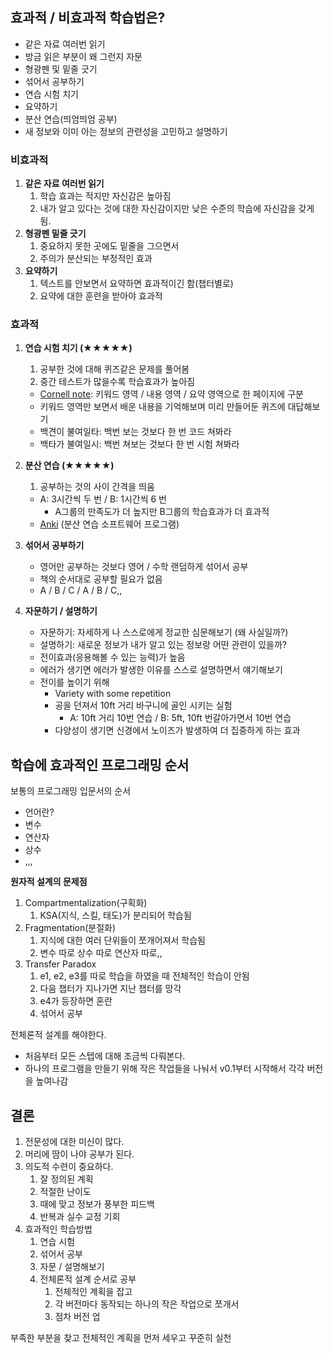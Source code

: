 ## 효과적 / 비효과적 학습법은?

-   같은 자료 여러번 읽기
-   방금 읽은 부분이 왜 그런지 자문
-   형광펜 및 밑줄 긋기
-   섞어서 공부하기
-   연습 시험 치기
-   요약하기
-   분산 연습(띄엄띄엄 공부)
-   새 정보와 이미 아는 정보의 관련성을 고민하고 설명하기

### 비효과적

1. **같은 자료 여러번 읽기**
    1. 학습 효과는 적지만 자신감은 높아짐
    2. 내가 알고 있다는 것에 대한 자신감이지만 낮은 수준의 학습에 자신감을 갖게 됨.
2. **형광펜 밑줄 긋기**
    1. 중요하지 못한 곳에도 밑줄을 그으면서
    2. 주의가 분산되는 부정적인 효과
3. **요약하기**
    1. 텍스트를 안보면서 요약하면 효과적이긴 함(챕터별로)
    2. 요약에 대한 훈련을 받아야 효과적

### 효과적

1. **연습 시험 치기 (★★★★★)**

    1. 공부한 것에 대해 퀴즈같은 문제를 풀어봄
    2. 중간 테스트가 많을수록 학습효과가 높아짐

    - [Cornell note](https://ko.wikipedia.org/wiki/%EC%BD%94%EB%84%AC_%EB%85%B8%ED%8A%B8): 키워드 영역 / 내용 영역 / 요약 영역으로 한 페이지에 구분
    - 키워드 영역만 보면서 배운 내용을 기억해보며 미리 만들어둔 퀴즈에 대답해보기
    - 백견이 불여일타: 백번 보는 것보다 한 번 코드 쳐봐라
    - 백타가 불여일시: 백번 쳐보는 것보다 한 번 시험 쳐봐라

2. **분산 연습 (★★★★★)**

    1. 공부하는 것의 사이 간격을 띄움

    - A: 3시간씩 두 번 / B: 1시간씩 6 번
        - A그룹의 만족도가 더 높지만 B그룹의 학습효과가 더 효과적
    - [Anki](https://apps.ankiweb.net/) (분산 연습 소프트웨어 프로그램)

3. **섞어서 공부하기**
    - 영어만 공부하는 것보다 영어 / 수학 랜덤하게 섞어서 공부
    - 책의 순서대로 공부할 필요가 없음
    - A / B / C / A / B / C,,
4. **자문하기 / 설명하기**
    - 자문하기: 자세하게 나 스스로에게 정교한 심문해보기 (왜 사실일까?)
    - 설명하기: 새로운 정보가 내가 알고 있는 정보랑 어떤 관련이 있을까?
    - 전이효과(응용해볼 수 있는 능력)가 높음
    - 에러가 생기면 에러가 발생한 이유를 스스로 설명하면서 얘기해보기
    - 전이를 높이기 위해
        - Variety with some repetition
        - 공을 던져서 10ft 거리 바구니에 골인 시키는 실험
            - A: 10ft 거리 10번 연습 / B: 5ft, 10ft 번갈아가면서 10번 연습
        - 다양성이 생기면 신경에서 노이즈가 발생하여 더 집중하게 하는 효과

## 학습에 효과적인 프로그래밍 순서

보통의 프로그래밍 입문서의 순서

-   언어란?
-   변수
-   연산자
-   상수
-   ,,,

**원자적 설계의 문제점**

1. Compartmentalization(구획화)
    1. KSA(지식, 스킬, 태도)가 분리되어 학습됨
2. Fragmentation(분절화)
    1. 지식에 대한 여러 단위들이 쪼개어져서 학습됨
    2. 변수 따로 상수 따로 연산자 따로,,
3. Transfer Paradox
    1. e1, e2, e3를 따로 학습을 하였을 때 전체적인 학습이 안됨
    2. 다음 챕터가 지나가면 지난 챕터를 망각
    3. e4가 등장하면 혼란
    4. 섞어서 공부

전체론적 설계를 해야한다.

-   처음부터 모든 스텝에 대해 조금씩 다뤄본다.
-   하나의 프로그램을 만들기 위해 작은 작업들을 나눠서 v0.1부터 시작해서 각각 버전을 높여나감

## 결론

1. 전문성에 대한 미신이 많다.
2. 머리에 땀이 나야 공부가 된다.
3. 의도적 수련이 중요하다.
    1. 잘 정의된 계획
    2. 적절한 난이도
    3. 때에 맞고 정보가 풍부한 피드백
    4. 반복과 실수 교정 기회
4. 효과적인 학습방법
    1. 연습 시험
    2. 섞어서 공부
    3. 자문 / 설명해보기
    4. 전체론적 설계 순서로 공부
        1. 전체적인 계획을 잡고
        2. 각 버전마다 동작되는 하나의 작은 작업으로 쪼개서
        3. 점차 버전 업

부족한 부분을 찾고
전체적인 계획을 먼저 세우고
꾸준히 실천

